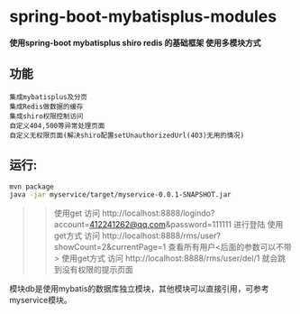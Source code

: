 # spring-boot-mybatisplus-modules

**使用spring-boot mybatisplus shiro redis 的基础框架 使用多模块方式**
## 功能
```
集成mybatisplus及分页
集成Redis做数据的缓存
集成shiro权限控制访问
自定义404,500等异常处理页面
自定义无权限页面(解决shiro配置setUnauthorizedUrl(403)无用的情况)
```

## 运行:
```bash
mvn package
java -jar myservice/target/myservice-0.0.1-SNAPSHOT.jar
```


>>使用get 访问 http://localhost:8888/logindo?account=412241262@qq.com&password=111111 进行登陆
>>使用get方式 访问 http://localhost:8888/rms/user?showCount=2&currentPage=1 查看所有用户<后面的参数可以不带>
>>使用get方式 访问 http://localhost:8888/rms/user/del/1 就会跳到没有权限的提示页面



模块db是使用mybatis的数据库独立模块，其他模块可以直接引用，可参考myservice模块。


